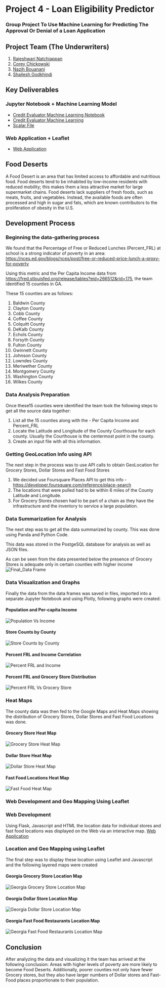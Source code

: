 # Project 4 - Loan Eligibility Predictor
### Group Project To Use Machine Learning for Predicting The Approval Or Denial of a Loan Application

## Project Team (The Underwriters)
1. [Rajeshwari Natchiappan](https://github.com/RajiNatch)
2. [Corey Chickowski](https://github.com/cchickowski)
3. [Nazih Bouanani](https://github.com/NazihZaz)
4. [Shailesh Godkhindi](https://github.com/sgodkhindi)

## Key Deliverables
### Jupyter Notebook + Machine Learning Model
- [Credit Evaluator Machine Learning Notebook](Credit_Risk_Evaluator.ipynb)
- [Credit Evaluator Machine Learning](Credit_Risk_Evaluator.zip)
- [Scalar File](scalar.sav)


### Web Application + Leaflet
- [Web Application](Webpage/app.py)

## Food Deserts
A Food Desert is an area that has limited access to affordable and nutritious food. Food deserts tend to be inhabited by low-income residents with reduced mobility; this makes them a less attractive market for large supermarket chains. Food deserts lack suppliers of fresh foods, such as meats, fruits, and vegetables. Instead, the available foods are often processed and high in sugar and fats, which are known contributors to the proliferation of obesity in the U.S.

## Development Process
### Beginning the data-gathering process
We found that the Percentage of Free or Reduced Lunches (Percent_FRL) at school is a strong indicator of poverty in an area: https://nces.ed.gov/blogs/nces/post/free-or-reduced-price-lunch-a-proxy-for-poverty

Using this metric and the Per Capita Income data from https://fred.stlouisfed.org/release/tables?eid=266512&rid=175, the team identified 15 counties in GA.

These 15 counties are as follows:
1. Baldwin County
2. Clayton County
3. Cobb County
4. Coffee County
5. Colquitt County
6. DeKalb County
7. Echols County
8. Forsyth County
9. Fulton County
10. Gwinnett County
11. Johnson County
12. Lowndes County
13. Meriwether County
14. Montgomery County
15. Washington County
16. Wilkes County

### Data Analysis Preparation
Once these15 counties were identified the team took the following steps to get all the source data together:
1. List all the 15 counties along with the - Per Capita Income and Percent_FRL
2. Locate the Latitude and Longitude of the County Courthouse for each county. Usually the Courthouse is the centermost point in the county.
3. Create an input file with all this information.

### Getting GeoLocation Info using API
The next step in the process was to use API calls to obtain GeoLocation for Grocery Stores, Dollar Stores and Fast Food Stores
1. We decided use Foursquare Places API to get this info - https://developer.foursquare.com/reference/place-search
2. The locations that were pulled had to be within 6 miles of the County Latitude and Longitude.
3. For Grocery Stores chosen had to be part of a chain as they have the infrastructure and the inventory to service a large population.

### Data Summarization for Analysis
The next step was to get all the data summarized by county. This was done using Panda and Python Code. 

This data was stored in the PostgeSQL database for analysis as well as JSON files.

As can be seen from the data presented below the presence of Grocery Stores is adequate only in certain counties with higher income
![Final_Data Frame](Images/Final_County_DataFrame.PNG)

### Data Visualization and Graphs
Finally the data from the data frames was saved in files, imported into a separate Jupyter Notebook and using Plotly, following graphs were created:
#### Population and Per-capita Income
![Population Vs Income](Images/1PopVsInc.png)

#### Store Counts by County
![Store Counts by County](Images/2StoreCounts.png)

#### Percent FRL and Income Correlation
![Percent FRL and Income](Images/3FRLvsInc.png)

#### Percent FRL and Grocery Store Distribution
![Percent FRL Vs Grocery Store](Images/4FRLvsGrocery.png)

### Heat Maps
The county data was then fed to the Google Maps and Heat Maps showing the distribution of Grocery Stores, Dollar Stores and Fast Food Locations was done.
#### Grocery Store Heat Map
![Grocery Store Heat Map](Images/Grocery_Store_Heat_Map.png)

#### Dollar Store Heat Map
![Dollar Store Heat Map](Images/Dollar_Store_Heat_Map.png)

#### Fast Food Locations Heat Map
![Fast Food Heat Map](Images/Fast_Food_Heat_Map.png)

### Web Development and Geo Mapping Using Leaflet
### Web Development
Using Flask, Javascript and HTML the location data for individual stores and fast food locations was displayed on the Web via an interactive map.
[Web Application](Webpage/app.py)

### Location and Geo Mapping using Leaflet
The final step was to display these location using Leaflet and Javascript and the following layered maps were created
#### Georgia Grocery Store Location Map
![Georgia Grocery Store Location Map](Images/Georgia_Grocery_Store_Map.PNG)

#### Georgia Dollar Store Location Map
![Georgia Dollar Store Location Map](Images/Georgia_Dollar_Store_Map.PNG)

#### Georgia Fast Food Restaurants Location Map
![Georgia Fast Food Restaurants Location Map](Images/Georgia_FastFood_Map.PNG)

## Conclusion
After analyzing the data and visualizing it the team has arrived at the following conclusion:
Areas with higher levels of poverty are more likely to become Food Deserts. Additionally, poorer counties not only have fewer Grocery stores, but they also have larger numbers of Dollar stores and Fast-Food places proportionate to their population.


